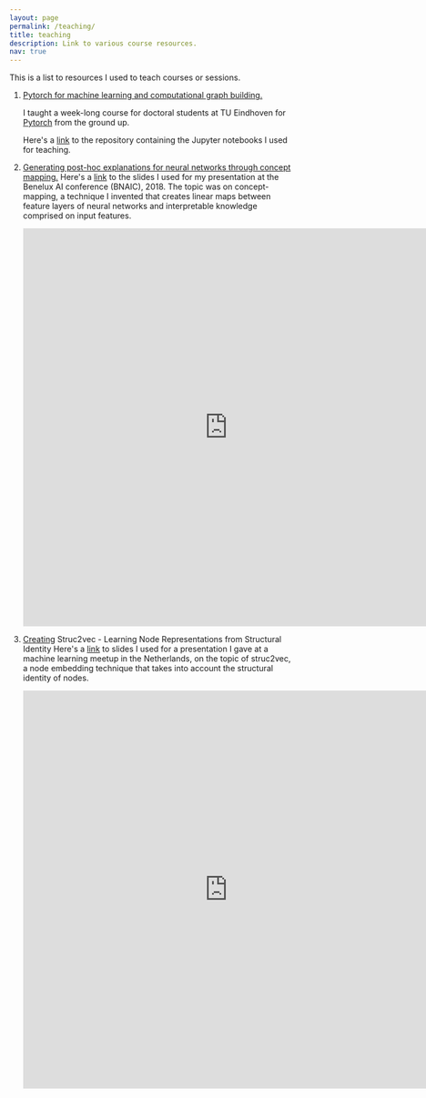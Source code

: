 ```yaml
---
layout: page
permalink: /teaching/
title: teaching
description: Link to various course resources.
nav: true
---
```


This is a list to resources I used to teach courses or sessions.

1. <ins>Pytorch for machine learning and computational graph building.</ins>

    I taught a week-long course for doctoral students at TU Eindhoven for  [Pytorch](https://pytorch.org) from the ground up. 

    Here's a [link](https://gitlab.com/mallochio/Pytorch-tutorials) to the repository containing the Jupyter notebooks I used for teaching. 


2. <ins>Generating post-hoc explanations for neural networks through concept mapping.</ins>
    Here's a [link](https://siddharth.ai/assets/pdf/Concept-mapping.pdf) to the slides I used for my presentation at the Benelux AI conference (BNAIC), 2018. The topic was on concept-mapping, a technique I invented that creates linear maps between feature layers of neural networks and interpretable knowledge comprised on input features.

    <iframe src="http://docs.google.com/gview?url=https://siddharth.ai/assets/pdf/Concept-mapping.pdf&embedded=true" style="width:718px; height:700px;" frameborder="0"></iframe>


3. <ins>Creating</ins> Struc2vec - Learning Node Representations from Structural Identity
    Here's a [link](https://siddharth.ai/assets/pdf/struc2vec.pdf) to slides I used for a presentation I gave at a machine learning meetup in the Netherlands, on the topic of struc2vec, a node embedding technique that takes into account the structural identity of nodes.

    <iframe src="http://docs.google.com/gview?url=https://siddharth.ai/assets/pdf/struc2vec.pdf&embedded=true" style="width:718px; height:700px;" frameborder="0"></iframe>
